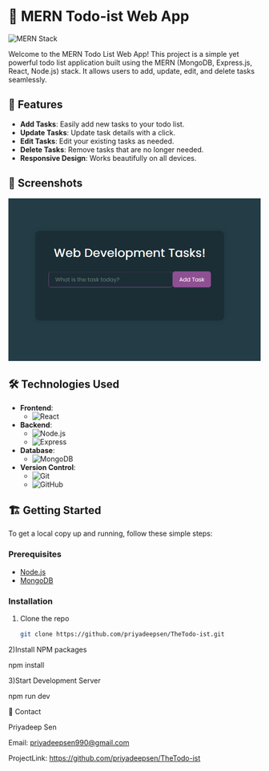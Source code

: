# 📝 MERN Todo-ist Web App

![MERN Stack](https://img.shields.io/badge/MERN-Stack-blue)

Welcome to the MERN Todo List Web App! This project is a simple yet powerful todo list application built using the MERN (MongoDB, Express.js, React, Node.js) stack. It allows users to add, update, edit, and delete tasks seamlessly.

## 🚀 Features

- **Add Tasks**: Easily add new tasks to your todo list.
- **Update Tasks**: Update task details with a click.
- **Edit Tasks**: Edit your existing tasks as needed.
- **Delete Tasks**: Remove tasks that are no longer needed.
- **Responsive Design**: Works beautifully on all devices.

## 📸 Screenshots

![Todo List Screenshot](todo-ist/src/image.png)

## 🛠️ Technologies Used

- **Frontend**:
  - ![React](https://img.shields.io/badge/React-16.13.1-blue?logo=react)
- **Backend**:
  - ![Node.js](https://img.shields.io/badge/Node.js-12.18.3-green?logo=node.js)
  - ![Express](https://img.shields.io/badge/Express-4.17.1-blue?logo=express)
- **Database**:
  - ![MongoDB](https://img.shields.io/badge/MongoDB-4.4-green?logo=mongodb)
- **Version Control**:
  - ![Git](https://img.shields.io/badge/Git-2.28.0-orange?logo=git)
  - ![GitHub](https://img.shields.io/badge/GitHub-Repository-blue?logo=github)

## 🏗️ Getting Started

To get a local copy up and running, follow these simple steps:

### Prerequisites

- [Node.js](https://nodejs.org/)
- [MongoDB](https://www.mongodb.com/)

### Installation

1. Clone the repo
   ```sh
   git clone https://github.com/priyadeepsen/TheTodo-ist.git

2)Install NPM packages
  
  npm install

3)Start Development Server

  npm run dev

📧 Contact

Priyadeep Sen

Email: priyadeepsen990@gmail.com

ProjectLink: https://github.com/priyadeepsen/TheTodo-ist
   

